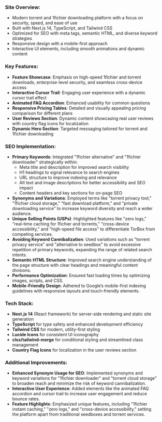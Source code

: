 ### Site Overview:
- Modern torrent and 1fichier downloading platform with a focus on security, speed, and ease of use
- Built with Next.js 14, TypeScript, and Tailwind CSS
- Optimized for SEO with meta tags, semantic HTML, and diverse keyword strategies
- Responsive design with a mobile-first approach
- Interactive UI elements, including smooth animations and dynamic content

### Key Features:
- **Feature Showcase**: Emphasis on high-speed 1fichier and torrent downloads, enterprise-level security, and seamless cross-device access
- **Interactive Cursor Trail**: Engaging user experience with a dynamic cursor trail effect
- **Animated FAQ Accordion**: Enhanced usability for common questions
- **Responsive Pricing Tables**: Detailed and visually appealing pricing comparison for different plans
- **User Reviews Section**: Dynamic content showcasing real user reviews with country flag icons for localization
- **Dynamic Hero Section**: Targeted messaging tailored for torrent and 1fichier downloading

### SEO Implementation:
- **Primary Keywords**: Integrated "1fichier alternative" and "1fichier downloader" strategically within:
  - Meta title and description for improved search visibility
  - H1 headings to signal relevance to search engines
  - URL structure to improve indexing and relevance
  - Alt text and image descriptions for better accessibility and SEO impact
  - Content headers and key sections for on-page SEO
- **Synonyms and Variations**: Employed terms like "torrent privacy tool," "1fichier cloud storage," "fast download platform," and "private downloading service" to increase keyword diversity and reach a wider audience.
- **Unique Selling Points (USPs)**: Highlighted features like "zero logs," "real-time caching for 1fichier and torrents," "cross-device accessibility," and "high-speed file access" to differentiate TorBox from competing services.
- **Avoiding Keyword Cannibalization**: Used variations such as "torrent privacy service" and "alternative to seedbox" to avoid excessive repetition of primary keywords, expanding the range of related search intents.
- **Semantic HTML Structure**: Improved search engine understanding of the page structure with clear headings and meaningful content divisions.
- **Performance Optimization**: Ensured fast loading times by optimizing images, scripts, and CSS.
- **Mobile-Friendly Design**: Adhered to Google’s mobile-first indexing guidelines with responsive layouts and touch-friendly elements.

### Tech Stack:
- **Next.js 14** (React framework) for server-side rendering and static site generation
- **TypeScript** for type safety and enhanced development efficiency
- **Tailwind CSS** for modern, utility-first styling
- **Lucide Icons** for consistent UI iconography
- **clsx/tailwind-merge** for conditional styling and streamlined class management
- **Country Flag Icons** for localization in the user reviews section

### Additional Improvements:
- **Enhanced Synonym Usage for SEO**: Implemented synonyms and keyword variations for "1fichier downloader" and "torrent cloud storage" to broaden reach and minimize the risk of keyword cannibalization.
- **Interactive User Experience**: Added elements like the animated FAQ accordion and cursor trail to increase user engagement and reduce bounce rates.
- **Feature Highlights**: Emphasized unique features, including "1fichier instant caching," "zero logs," and "cross-device accessibility," setting the platform apart from traditional seedboxes and torrent services.
